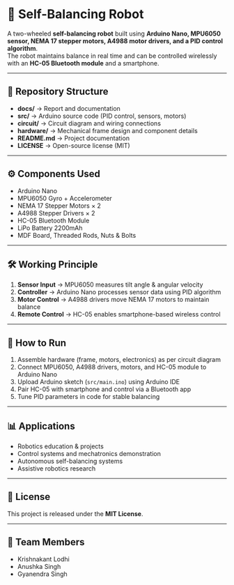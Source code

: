 # 🤖 Self-Balancing Robot

A two-wheeled **self-balancing robot** built using **Arduino Nano, MPU6050 sensor, NEMA 17 stepper motors, A4988 motor drivers, and a PID control algorithm**.  
The robot maintains balance in real time and can be controlled wirelessly with an **HC-05 Bluetooth module** and a smartphone.  

---

## 📂 Repository Structure
- **docs/** → Report and documentation  
- **src/** → Arduino source code (PID control, sensors, motors)  
- **circuit/** → Circuit diagram and wiring connections  
- **hardware/** → Mechanical frame design and component details  
- **README.md** → Project documentation  
- **LICENSE** → Open-source license (MIT)  

---

## ⚙️ Components Used
- Arduino Nano  
- MPU6050 Gyro + Accelerometer  
- NEMA 17 Stepper Motors × 2  
- A4988 Stepper Drivers × 2  
- HC-05 Bluetooth Module  
- LiPo Battery 2200mAh  
- MDF Board, Threaded Rods, Nuts & Bolts  

---

## 🛠️ Working Principle
1. **Sensor Input** → MPU6050 measures tilt angle & angular velocity  
2. **Controller** → Arduino Nano processes sensor data using PID algorithm  
3. **Motor Control** → A4988 drivers move NEMA 17 motors to maintain balance  
4. **Remote Control** → HC-05 enables smartphone-based wireless control  

---

## 🚀 How to Run
1. Assemble hardware (frame, motors, electronics) as per circuit diagram  
2. Connect MPU6050, A4988 drivers, motors, and HC-05 module to Arduino Nano  
3. Upload Arduino sketch (`src/main.ino`) using Arduino IDE  
4. Pair HC-05 with smartphone and control via a Bluetooth app  
5. Tune PID parameters in code for stable balancing  

---

## 📊 Applications
- Robotics education & projects  
- Control systems and mechatronics demonstration  
- Autonomous self-balancing systems  
- Assistive robotics research  

---

## 📜 License
This project is released under the **MIT License**.  

---

## 👥 Team Members
- Krishnakant Lodhi
- Anushka Singh    
- Gyanendra Singh  
